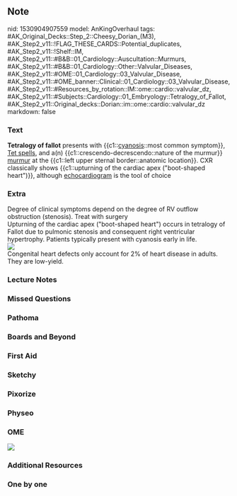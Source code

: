 ## Note
nid: 1530904907559
model: AnKingOverhaul
tags: #AK_Original_Decks::Step_2::Cheesy_Dorian_(M3), #AK_Step2_v11::!FLAG_THESE_CARDS::Potential_duplicates, #AK_Step2_v11::!Shelf::IM, #AK_Step2_v11::#B&B::01_Cardiology::Auscultation::Murmurs, #AK_Step2_v11::#B&B::01_Cardiology::Other::Valvular_Diseases, #AK_Step2_v11::#OME::01_Cardiology::03_Valvular_Disease, #AK_Step2_v11::#OME_banner::Clinical::01_Cardiology::03_Valvular_Disease, #AK_Step2_v11::#Resources_by_rotation::IM::ome::cardio::valvular_dz, #AK_Step2_v11::#Subjects::Cardiology::01_Embryology::Tetralogy_of_Fallot, #AK_Step2_v11::Original_decks::Dorian::im::ome::cardio::valvular_dz
markdown: false

### Text
<b>Tetralogy of fallot</b> presents with
{{c1::<u>cyanosis</u>::most common symptom}}, <u>Tet spells</u>,
and a(n) {{c1::crescendo-decrescendo::nature of the murmur}}
<u>murmur</u> at the {{c1::left upper sternal border::anatomic
location}}. CXR classically shows {{c1::upturning of the cardiac
apex ("boot-shaped heart")}}, although <u>echocardiogram</u> is the
tool of choice

### Extra
<div>
  Degree of clinical symptoms depend on the degree of RV outflow
  obstruction (stenosis). Treat with surgery
</div>
<div>
<div>
  Upturning of the cardiac apex ("boot-shaped heart") occurs in
  tetralogy of Fallot due to pulmonic stenosis and consequent right
  ventricular hypertrophy. Patients typically present with cyanosis
  early in life.
</div><img src="paste-36331128356865.jpg"></div>Congenital heart
defects only account for 2% of heart disease in adults. They are
low-yield.

### Lecture Notes


### Missed Questions


### Pathoma


### Boards and Beyond


### First Aid


### Sketchy


### Pixorize


### Physeo


### OME
<div class="ome-widget">
  <a href=
  "https://onlinemeded.org/spa/cardiology/valvular-disease/acquire?ref=anki">
  <img src="_OME_AnkiFlashcards_Lesson_1.png"></a>
</div>

### Additional Resources


### One by one

